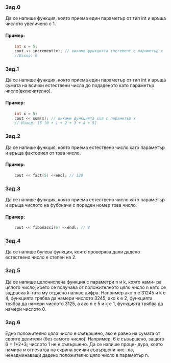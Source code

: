 ### Зад.0
Да се напише функция, която приема един параметър от тип int и връща числото увеличено с 1.
#### Пример:
```c++
	int x = 5;
	cout << increment(x); // викаме функцията increment с параметър x
	//Изход: 6
```

### Зад.1
Да се напише функция, която приема един параметър от тип int и връща сумата на всички естествени числа до подаденото като параметър число(включително).
#### Пример:
```c++
	int x = 5;
	cout << sum(x); // викаме функцията sum с параметър x
	// Изход: 15 [0 + 1 + 2 + 3 + 4 + 5]
```

### Зад.2
Да се напише функция, която приема естествено число като параметър и връща факториел от това число. 

#### Пример:
```c++
	cout << fact(5) <<endl; // 120
```

### Зад.3
Да се напише функция, която приема естествено число като параметър и връща числото на фубоначи с пореден номер това число.

#### Пример:
```c++
	cout << fibonacci(6) <<endl; // 8
```

### Зад.4
Да се напише булева функция, която проверява дали дадено естествено число е степен на 2.

### Зад.5
Да се напише целочислена функция с параметри n и k, която нами-
ра цялото число, което се получава от положителното цяло число
n като се задраска k–тата му отдясно наляво цифра. Например ако
n е 31245 и k е 4, функцията трябва да намери числото 3245; ако k
е 2, функцията трябва да намери числото 3125, а ако n е 5 и k е 1,
функцията трябва да намери числото 0.

### Зад.6
Едно положително цяло число е съвършено, ако е равно на сумата
от своите делители (без самото число). Например, 6 е съвършено,
защото 6 = 1+2+3; числото 1 не е съвършено. Да се напише проце-
дура, която намира и отпечатва на екрана всички съвършени чис-
ла, ненадминаващи дадено положително цяло число в параметър n.
